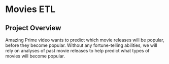 # Movies ETL

## Project Overview
Amazing Prime video wants to predict which movie releases will be popular, before they become popular. Without any fortune-telling abilities, we will rely on analyses of past movie releases to help predict what types of movies will become popular. 
